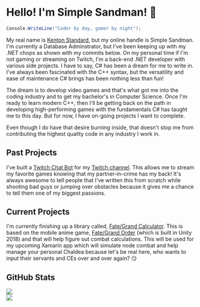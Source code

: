 # Hello! I'm Simple Sandman! 👋
```csharp
Console.WriteLine("Coder by day, gamer by night");
```

My real name is [Kenton Standard](https://www.linkedin.com/in/kentonstandard/), but my online handle is Simple Sandman. I'm currently a Database Adminstrator, but I've been keeping up with my .NET chops as shown with my commits below. On my personal time if I'm not gaming or streaming on Twitch, I'm a back-end .NET developer with various side projects. I have to say, C# has been a dream for me to write in. I've always been fascinated with the C++ syntax, but the versatility and ease of maintenance C# brings has been nothing less than fun! 

The dream is to develop video games and that's what got me into the coding industry and to get my bachelor's in Computer Science. Once I'm ready to learn modern C++, then I'll be getting back on the path in developing high-performing games with the fundamentals C# has taught me to this day. But for now, I have on-going projects I want to complete.

Even though I do have that desire burning inside, that doesn't stop me from contributing the highest quality code in any industry I work in.

## Past Projects
I've built a [Twitch Chat Bot](https://github.com/SimpleSandman/TwitchBot) for my [Twitch channel](https://www.twitch.tv/simple_sandman). This allows me to stream my favorite games knowing that my partner-in-crime has my back! It's always awesome to tell people that I've written this from scratch while shooting bad guys or jumping over obstacles because it gives me a chance to tell them one of my biggest passions.

## Current Projects
I'm currently finishing up a library called, [Fate/Grand Calculator](https://github.com/SimpleSandman/FateGrandCalculator). This is based on the mobile anime game, [Fate/Grand Order](https://fate-go.us/) (which is built in Unity 2018) and that will help figure out combat calculations. This will be used for my upcoming Xamarin app which will simulate node combat and help manage your personal Chaldea because let's be real here, who wants to input their servants and CEs over and over again? 😏

## GitHub Stats

<a href="https://github.com/SimpleSandman">
  <img src="https://github-readme-stats.vercel.app/api?username=simplesandman&show_icons=true&theme=dark&hide=contribs" />
</a>
<br/>
<a href="https://github.com/SimpleSandman">
  <img src="https://github-readme-stats.vercel.app/api/top-langs/?username=simplesandman&theme=dark" />
</a>

<!--
**SimpleSandman/simplesandman** is a ✨ _special_ ✨ repository because its `README.md` (this file) appears on your GitHub profile.

Here are some ideas to get you started:

- 🔭 I’m currently working on ...
- 🌱 I’m currently learning ...
- 👯 I’m looking to collaborate on ...
- 🤔 I’m looking for help with ...
- 💬 Ask me about ...
- 📫 How to reach me: ...
- 😄 Pronouns: ...
- ⚡ Fun fact: ...
-->
